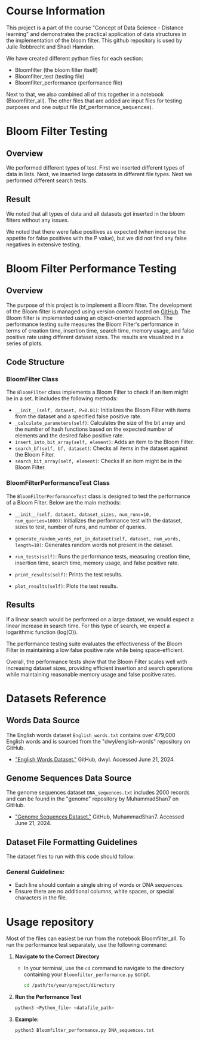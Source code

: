 # Course Information

This project is a part of the course "Concept of Data Science - Distance learning" and demonstrates the practical application of data structures in the implementation of the bloom filter. This github repository is used by Julie Robbrecht and Shadi Hamdan.

We have created different python files for each section:
- Bloomfilter (the bloom filter itself)
- Bloomfilter_test (testing file)
- Bloomfilter_performance (performance file)

Next to that, we also combined all of this together in a notebook (Bloomfilter_all). The other files that are added are input files for testing purposes and one output file (bf_performance_sequences).


# Bloom Filter Testing

## Overview

We performed different types of test. First we inserted different types of data in lists. Next, we inserted large datasets in different file types. Next we performed different search tests. 

## Result

We noted that all types of data and all datasets got inserted in the bloom filters without any issues.

We noted that there were false positives as expected (when increase the appetite for false positives with the P value), but we did not find any false negatives in extensive testing.


# Bloom Filter Performance Testing

## Overview

The purpose of this project is to implement a Bloom filter. The development of the Bloom filter is managed using version control hosted on [GitHub](https://github.com/JulieR-UHasselt/Data-science-assignments). The Bloom filter is implemented using an object-oriented approach. The performance testing suite measures the Bloom Filter's performance in terms of creation time, insertion time, search time, memory usage, and false positive rate using different dataset sizes. The results are visualized in a series of plots.

## Code Structure

### BloomFilter Class

The `BloomFilter` class implements a Bloom Filter to check if an item might be in a set. It includes the following methods:

- `__init__(self, dataset, P=0.01)`: Initializes the Bloom Filter with items from the dataset and a specified false positive rate.
- `_calculate_parameters(self)`: Calculates the size of the bit array and the number of hash functions based on the expected number of elements and the desired false positive rate.
- `insert_into_bit_array(self, element)`: Adds an item to the Bloom Filter.
- `search_bf(self, bf, dataset)`: Checks all items in the dataset against the Bloom Filter.
- `search_bit_array(self, element)`: Checks if an item might be in the Bloom Filter.

### BloomFilterPerformanceTest Class

The `BloomFilterPerformanceTest` class is designed to test the performance of a Bloom Filter. Below are the main methods:

- `__init__(self, dataset, dataset_sizes, num_runs=10, num_queries=1000)`: Initializes the performance test with the dataset, sizes to test, number of runs, and number of queries.

- `generate_random_words_not_in_dataset(self, dataset, num_words, length=10)`: Generates random words not present in the dataset.

- `run_tests(self)`: Runs the performance tests, measuring creation time, insertion time, search time, memory usage, and false positive rate.

- `print_results(self)`: Prints the test results.

- `plot_results(self)`: Plots the test results.

## Results

If a linear search would be performed on a large dataset, we would expect a linear increase in search time. For this type of search, we expect a logarithmic function (log(O)).

The performance testing suite evaluates the effectiveness of the Bloom Filter in maintaining a low false positive rate while being space-efficient.

Overall, the performance tests show that the Bloom Filter scales well with increasing dataset sizes, providing efficient insertion and search operations while maintaining reasonable memory usage and false positive rates.


# Datasets Reference

## Words Data Source

The English words dataset `English_words.txt` contains over 479,000 English words and is sourced from the "dwyl/english-words" repository on GitHub.

- ["English Words Dataset."](https://github.com/dwyl/english-words/blob/master/words.txt) GitHub, dwyl. Accessed June 21, 2024.

## Genome Sequences Data Source

The genome sequences dataset `DNA_sequences.txt` includes 2000 records and can be found in the "genome" repository by MuhammadShan7 on GitHub.

- ["Genome Sequences Dataset."](https://github.com/MuhammadShan7/genome/blob/main/sequences.txt) GitHub, MuhammadShan7. Accessed June 21, 2024.

## Dataset File Formatting Guidelines

The dataset files to run with this code should follow:

### General Guidelines:

- Each line should contain a single string of words or DNA sequences.
- Ensure there are no additional columns, white spaces, or special characters in the file.


# Usage repository

Most of the files can easiest be run from the notebook Bloomfilter_all.
To run the performance test separately, use the following command:

1. **Navigate to the Correct Directory**
   - In your terminal, use the `cd` command to navigate to the directory containing your `Bloomfilter_performance.py` script.

     ```bash
     cd /path/to/your/project/directory
     ```

2. **Run the Performance Test**

     ```bash
     python3 <Python_file> <datafile_path>
     ```

3. **Example:**

     ```bash
     python3 Bloomfilter_performance.py DNA_sequences.txt
     ```
